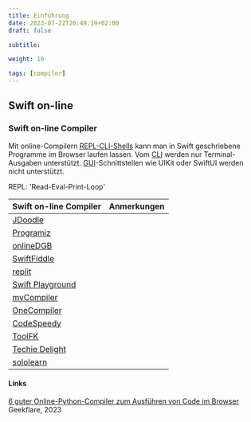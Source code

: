 ```yaml
---
title: Einführung
date: 2023-07-22T20:49:19+02:00
draft: false

subtitle: 

weight: 10

tags: [compiler]
---
```


## Swift on-line

### Swift on-line Compiler

Mit online-Compilern [REPL-CLI-Shells](https://en.wikipedia.org/wiki/Read–eval–print_loop) kann man in Swift geschriebene Programme im Browser laufen lassen. Vom [CLI](https://de.wikipedia.org/wiki/Kommandozeile) werden nur Terminal-Ausgaben unterstützt. [GUI](https://de.wikipedia.org/wiki/Grafische_Benutzeroberfläche)-Schnittstellen wie UIKit oder SwiftUI werden nicht unterstützt.

REPL: 'Read-Eval-Print-Loop'


| Swift on-line Compiler                                           | Anmerkungen |
|------------------------------------------------------------------|-------------|
| [JDoodle](https://www.jdoodle.com/execute-swift-online)          |             |
| [Programiz](https://www.programiz.com/swift/online-compiler)     |             |
| [onlineDGB](https://www.onlinegdb.com/online_swift_compiler)     |             |
| [SwiftFiddle](https://swiftfiddle.com)                           |             |
| [replit](https://replit.com/languages/swift)                     |             |
| [Swift Playground](https://online.swiftplayground.run)           |             |
| [myCompiler](https://www.mycompiler.io/de/new/swift)             |             |
| [OneCompiler](https://onecompiler.com/swift)                     |             |
| [CodeSpeedy](https://www.codespeedy.com/online-swift-compiler)   |             |
| [ToolFK](https://www.toolfk.com/de/tools/online-run-swift.html)  |             |
| [Techie Delight](https://techiedelight.com/compiler/swift)       |             |
| [sololearn](https://www.sololearn.com/compiler-playground/swift) |             |


#### Links
[6 guter Online-Python-Compiler zum Ausführen von Code im Browser](https://geekflare.com/de/online-python-compiler/) Geekflare, 2023 <br>

<!--
[]()
-->